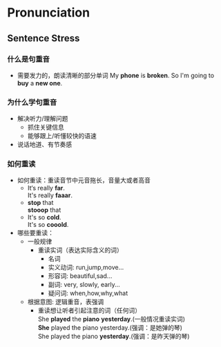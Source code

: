 # Pronunciation
## Sentence Stress
### 什么是句重音
- 需要发力的，朗读清晰的部分单词
My **phone** is **broken**. So I'm going to **buy** a **new one**.
### 为什么学句重音
- 解决听力/理解问题
    - 抓住关键信息
    - 能够跟上/听懂较快的语速
- 说话地道、有节奏感
### 如何重读
- 如何重读：重读音节中元音拖长，音量大或者高音
    - It‘s really **far**.<br>
      It's really **faaar**.
    - **stop** that<br>
      **stooop** that
    - It's so **cold**.<br>
      It's so **cooold**.
- 哪些要重读：
    - 一般规律
        - 重读实词（表达实际含义的词）
            - 名词
            - 实义动词: run,jump,move...
            - 形容词: beautiful,sad...
            - 副词: very, slowly, early...
            - 疑问词: when,how,why,what
    - 根据意图: 逻辑重音，表强调
        - 重读想让听者引起注意的词（任何词）<br>
          She **played** the **piano** **yesterday**.(一般情况重读实词)<br>
          **She** played the piano yesterday.(强调：是她弹的琴)<br>
          She played the piano **yesterday**.(强调：是昨天弹的琴)<br>
